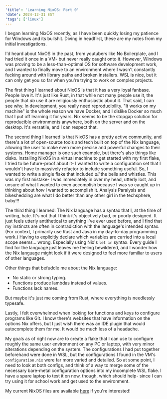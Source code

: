 ```yaml
---
'title': 'Learning NixOS: Part 0'
'date': 2024-12-31 EST
'tags': ['linux']
---
```


I began learning NixOS recently, as I have been quickly losing my patience for Windows and its bullshit. Diving in headfirst, these are my notes from my initial investigations.

<!-- more -->

I'd heard about NixOS in the past, from youtubers like No Boilerplate, and I had tried it once in a VM- but never really caught onto it. However, Windows was proving to be a less-than-optimal OS for software development work, and I wanted to finally move to an environment where I wasn't constantly fucking around with library paths and broken installers. WSL is nice, but it can only get you so far when you're trying to work on complex projects.

The first thing I learned about NixOS is that it has a very loyal fanbase. People love it. It's just like Rust, in that while not many people use it, the people that *do* use it are religiously enthusiastic about it. That said, I can see why. In development, you really need reproducibility. "It works on my machine" is the whole reason we have Docker, and I dislike Docker so much that I put off learning it for years. Nix seems to be the stopgap solution for reproducible environments anywhere, both on the server and on the desktop. It's versatile, and I can respect that.

The second thing I learned is that NixOS has a pretty active community, and there's a lot of open-source tools and tech built on top of the Nix language, allowing the user to make even more precise and powerful changes to their systems. Home manager is one such example, but there's also things like disko. Installing NixOS in a virtual machine to get started with my first flake, I tried to be future-proof about it- I wanted to write a configuration set that I wouldn't have to massively refactor to include something useful. So, I wanted to write a single flake that included *all* the bells and whistles. This was my first mistake- I was immediately in over my head, utterly lost, and unsure of what I wanted to even accomplish because I was so caught up in thinking about *how* I wanted to accomplish it. Analysis Paralysis and bikeshedding are what I do better than any other girl in the techsphere, baby!!!

The third thing I learned: The Nix language has a syntax that I, at the time of writing, hate. It's not that I think it's objectively bad, or poorly designed. It just feels utterly antithetical to anything I've ever used before, and I find that my instincts are often in contradiction with the language's intended syntax. (For context, I primarily use Rust and Java in my day-to-day programming work.) Having to explicitly declare which variables are carried into a local scope seems... wrong. Especially using Nix's `let in` syntax. Every guide I find for the language just leaves me feeling bewildered, and I wonder how the Nix language might look if it were designed to feel more familiar to users of other languages.

Other things that befuddle me about the Nix language:

- No static or strong typing.
- Functions produce lambdas instead of values.
- Functions lack names.

But maybe it's just me coming from Rust, where everything is needlessly typesafe.

Lastly, I felt overwhelmed when looking for functions and keys to configure programs like Git. I know there's websites that have information on the options Nix offers, but I just wish there was an IDE plugin that would autocomplete them for me. It would be much less of a headache.

My goals as of right now are to create a flake that I can use to configure roughly the same user environment on any PC or laptop, with very minor alterations depending on the system. The configurations I had put together beforehand were done in WSL, but the configurations I found in the VM's `configuration.nix` were far more varied and detailed. So at some point, I need to look at both configs, and think of a way to merge some of the necessary bare-metal configuration options into my incomplete WSL flake. I have a spare laptop to test it on now, though, which should help- since I can try using it for school work and get used to the environment.

My current NixOS files are available [here](https://github.com/shibedrill/nixfiles) if you're interested!
